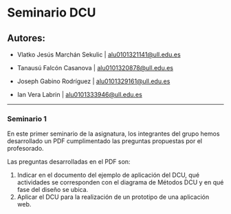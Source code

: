 # Seminario DCU

## Autores:

* Vlatko Jesús Marchán Sekulic | alu0101321141@ull.edu.es

* Tanausú Falcón Casanova      | alu0101320878@ull.edu.es

* Joseph Gabino Rodríguez      | alu0101329161@ull.edu.es

* Ian Vera Labrin              | alu0101333946@ull.edu.es

---

### Seminario 1
En este primer seminario de la asignatura, los integrantes del grupo hemos desarrollado un PDF cumplimentado las preguntas propuestas por el profesorado. 

Las preguntas desarrolladas en el PDF son:

1. Indicar en el documento del ejemplo de aplicación del DCU, qué actividades se corresponden con el diagrama de Métodos DCU y en qué fase del diseño se ubica.
2. Aplicar el DCU para la realización de un prototipo de una aplicación web.